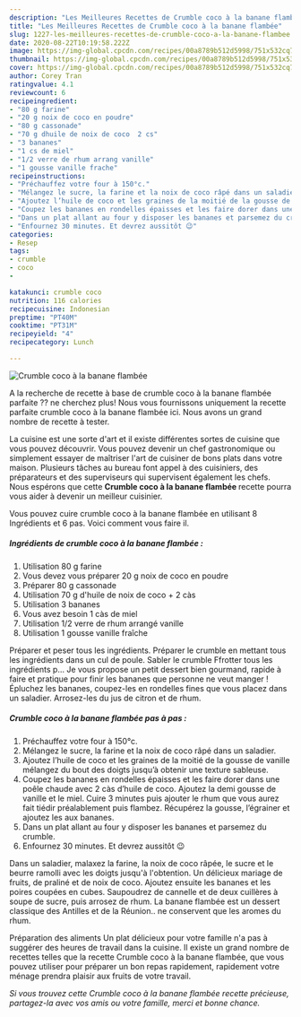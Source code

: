 ```yaml
---
description: "Les Meilleures Recettes de Crumble coco à la banane flambée"
title: "Les Meilleures Recettes de Crumble coco à la banane flambée"
slug: 1227-les-meilleures-recettes-de-crumble-coco-a-la-banane-flambee
date: 2020-08-22T10:19:58.222Z
image: https://img-global.cpcdn.com/recipes/00a8789b512d5998/751x532cq70/crumble-coco-a-la-banane-flambee-photo-principale-de-la-recette.jpg
thumbnail: https://img-global.cpcdn.com/recipes/00a8789b512d5998/751x532cq70/crumble-coco-a-la-banane-flambee-photo-principale-de-la-recette.jpg
cover: https://img-global.cpcdn.com/recipes/00a8789b512d5998/751x532cq70/crumble-coco-a-la-banane-flambee-photo-principale-de-la-recette.jpg
author: Corey Tran
ratingvalue: 4.1
reviewcount: 6
recipeingredient:
- "80 g farine"
- "20 g noix de coco en poudre"
- "80 g cassonade"
- "70 g dhuile de noix de coco  2 cs"
- "3 bananes"
- "1 cs de miel"
- "1/2 verre de rhum arrang vanille"
- "1 gousse vanille frache"
recipeinstructions:
- "Préchauffez votre four à 150°c."
- "Mélangez le sucre, la farine et la noix de coco râpé dans un saladier."
- "Ajoutez l’huile de coco et les graines de la moitié de la gousse de vanille mélangez du bout des doigts jusqu’à obtenir une texture sableuse."
- "Coupez les bananes en rondelles épaisses et les faire dorer dans une poêle chaude avec 2 càs d’huile de coco. Ajoutez la demi gousse de vanille et le miel. Cuire 3 minutes puis ajouter le rhum que vous aurez fait tiédir préalablement puis flambez. Récupérez la gousse, l’égrainer et ajoutez les aux bananes."
- "Dans un plat allant au four y disposer les bananes et parsemez du crumble."
- "Enfournez 30 minutes. Et devrez aussitôt 😉"
categories:
- Resep
tags:
- crumble
- coco
- 

katakunci: crumble coco  
nutrition: 116 calories
recipecuisine: Indonesian
preptime: "PT40M"
cooktime: "PT31M"
recipeyield: "4"
recipecategory: Lunch

---
```



![Crumble coco à la banane flambée](https://img-global.cpcdn.com/recipes/00a8789b512d5998/751x532cq70/crumble-coco-a-la-banane-flambee-photo-principale-de-la-recette.jpg)

A la recherche de recette à base de crumble coco à la banane flambée parfaite ?? ne cherchez plus! Nous vous fournissons uniquement la recette parfaite crumble coco à la banane flambée ici. Nous avons un grand nombre de recette à tester.

La cuisine est une sorte d'art et il existe différentes sortes de cuisine que vous pouvez découvrir. Vous pouvez devenir un chef gastronomique ou simplement essayer de maîtriser l'art de cuisiner de bons plats dans votre maison. Plusieurs tâches au bureau font appel à des cuisiniers, des préparateurs et des superviseurs qui supervisent également les chefs. Nous espérons que cette <strong> Crumble coco à la banane flambée </strong> recette pourra vous aider à devenir un meilleur cuisinier.

<!--inarticleads1-->

Vous pouvez cuire crumble coco à la banane flambée en utilisant 8 Ingrédients et 6 pas. Voici comment vous faire il.

##### Ingrédients de crumble coco à la banane flambée :

1. Utilisation 80 g farine
1. Vous devez vous préparer 20 g noix de coco en poudre
1. Préparer 80 g cassonade
1. Utilisation 70 g d&#39;huile de noix de coco + 2 càs
1. Utilisation 3 bananes
1. Vous avez besoin 1 càs de miel
1. Utilisation 1/2 verre de rhum arrangé vanille
1. Utilisation 1 gousse vanille fraîche


Préparer et peser tous les ingrédients. Préparer le crumble en mettant tous les ingrédients dans un cul de poule. Sabler le crumble Ffrotter tous les ingrédients p… Je vous propose un petit dessert bien gourmand, rapide à faire et pratique pour finir les bananes que personne ne veut manger ! Épluchez les bananes, coupez-les en rondelles fines que vous placez dans un saladier. Arrosez-les du jus de citron et de rhum. 

<!--inarticleads2-->

##### Crumble coco à la banane flambée pas à pas :

1. Préchauffez votre four à 150°c.
1. Mélangez le sucre, la farine et la noix de coco râpé dans un saladier.
1. Ajoutez l’huile de coco et les graines de la moitié de la gousse de vanille mélangez du bout des doigts jusqu’à obtenir une texture sableuse.
1. Coupez les bananes en rondelles épaisses et les faire dorer dans une poêle chaude avec 2 càs d’huile de coco. Ajoutez la demi gousse de vanille et le miel. Cuire 3 minutes puis ajouter le rhum que vous aurez fait tiédir préalablement puis flambez. Récupérez la gousse, l’égrainer et ajoutez les aux bananes.
1. Dans un plat allant au four y disposer les bananes et parsemez du crumble.
1. Enfournez 30 minutes. Et devrez aussitôt 😉


Dans un saladier, malaxez la farine, la noix de coco râpée, le sucre et le beurre ramolli avec les doigts jusqu&#39;à l&#39;obtention. Un délicieux mariage de fruits, de praliné et de noix de coco. Ajoutez ensuite les bananes et les poires coupées en cubes. Saupoudrez de cannelle et de deux cuillères à soupe de sucre, puis arrosez de rhum. La banane flambée est un dessert classique des Antilles et de la Réunion.. ne conservent que les aromes du rhum. 

<!--inarticleads1-->

<p>
Préparation des aliments Un plat délicieux pour votre famille n'a pas à suggérer des heures de travail dans la cuisine. Il existe un grand nombre de recettes telles que la recette Crumble coco à la banane flambée, que vous pouvez utiliser pour préparer un bon repas rapidement, rapidement votre ménage prendra plaisir aux fruits de votre travail.
</p>

<p>
<i>Si vous trouvez cette Crumble coco à la banane flambée recette précieuse, partagez-la avec vos amis ou votre famille, merci et bonne chance.</i>
</p>
